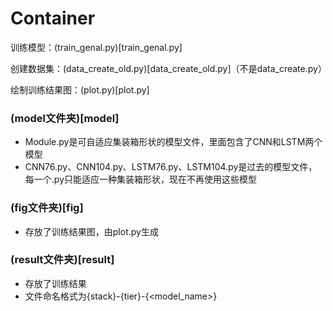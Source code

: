 # Container

训练模型：(train_genal.py)[train_genal.py]

创建数据集：(data_create_old.py)[data_create_old.py]（不是data_create.py）

绘制训练结果图：(plot.py)[plot.py]

### (model文件夹)[model]

* Module.py是可自适应集装箱形状的模型文件，里面包含了CNN和LSTM两个模型
* CNN76.py、CNN104.py、LSTM76.py、LSTM104.py是过去的模型文件，每一个.py只能适应一种集装箱形状，现在不再使用这些模型

### (fig文件夹)[fig]

* 存放了训练结果图，由plot.py生成

### (result文件夹)[result]

* 存放了训练结果
* 文件命名格式为{stack}-{tier}-{<model_name>}
